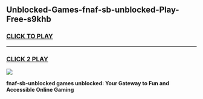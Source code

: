 
## Unblocked-Games-fnaf-sb-unblocked-Play-Free-s9khb
<h3>
<a href="https://premium76.site?title=fnaf-sb-unblocked&ref=10A">CLICK TO PLAY</a></h3>
<hr>

<h3>
<a href="https://premium76.site?title=fnaf-sb-unblocked&ref=10A">CLICK 2 PLAY</a>
  
</h3>

<a href="https://premium76.site?title=fnaf-sb-unblocked&ref=10A"><img src="https://clearcache.store/games.png"></a>


**fnaf-sb-unblocked games unblocked: Your Gateway to Fun and Accessible Online Gaming**
